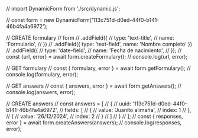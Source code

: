 // import DynamicForm from './src/dynamic.js';

// const form = new DynamicForm('113c751d-d0ed-44f0-b141-46b4fa4a6972');

// CREATE formulary
// form
// .addField({
//     type: 'text-title',
//     name: 'Formulario',
// })
// .addField({ type: 'text-field', name: 'Nombre completo' })
// .addField({ 
//     type: 'date-field', 
//     name: 'Fecha de nacimiento',
// });
// const {url, error} = await form.createFormulary();
// console.log(url, error);



// GET formulary
// const { formulary, error } = await form.getFormulary();
// console.log(formulary, error);


// GET answers
// const { answers, error } = await form.getAnswers();
// console.log(answers, error);


// CREATE answers
// const answers = [
//     {
//         uuid: '113c751d-d0ed-44f0-b141-46b4fa4a6972',
//         fields: [
//             {
//                 value: 'Juanito alimaña',
//                 index: 1
//             },
//             {
//                 value: '26/12/2024',
//                 index: 2
//             }
//         ]
//     }
// ];
// const { responses, error } = await form.createAnswers(answers);
// console.log(responses, error);
